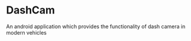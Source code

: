 DashCam
=======

An android application which provides the functionality of dash camera in modern vehicles